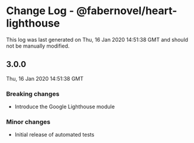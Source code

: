 # Change Log - @fabernovel/heart-lighthouse

This log was last generated on Thu, 16 Jan 2020 14:51:38 GMT and should not be manually modified.

## 3.0.0
Thu, 16 Jan 2020 14:51:38 GMT

### Breaking changes

- Introduce the Google Lighthouse module

### Minor changes

- Initial release of automated tests

